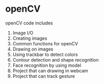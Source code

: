 # openCV

openCV code includes
1. Image I/O
2. Creating images
3. Common functions for openCV
4. Drawing on images
5. Using trackbar to detect colors
6. Contour detection and shape recognition
7. Face recognition by using model
8. Project that can drawing in webcam
9. Project that can track gesture
